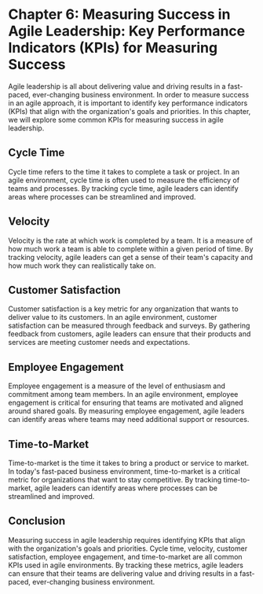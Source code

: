 Chapter 6: Measuring Success in Agile Leadership: Key Performance Indicators (KPIs) for Measuring Success
=========================================================================================================

Agile leadership is all about delivering value and driving results in a fast-paced, ever-changing business environment. In order to measure success in an agile approach, it is important to identify key performance indicators (KPIs) that align with the organization's goals and priorities. In this chapter, we will explore some common KPIs for measuring success in agile leadership.

Cycle Time
----------

Cycle time refers to the time it takes to complete a task or project. In an agile environment, cycle time is often used to measure the efficiency of teams and processes. By tracking cycle time, agile leaders can identify areas where processes can be streamlined and improved.

Velocity
--------

Velocity is the rate at which work is completed by a team. It is a measure of how much work a team is able to complete within a given period of time. By tracking velocity, agile leaders can get a sense of their team's capacity and how much work they can realistically take on.

Customer Satisfaction
---------------------

Customer satisfaction is a key metric for any organization that wants to deliver value to its customers. In an agile environment, customer satisfaction can be measured through feedback and surveys. By gathering feedback from customers, agile leaders can ensure that their products and services are meeting customer needs and expectations.

Employee Engagement
-------------------

Employee engagement is a measure of the level of enthusiasm and commitment among team members. In an agile environment, employee engagement is critical for ensuring that teams are motivated and aligned around shared goals. By measuring employee engagement, agile leaders can identify areas where teams may need additional support or resources.

Time-to-Market
--------------

Time-to-market is the time it takes to bring a product or service to market. In today's fast-paced business environment, time-to-market is a critical metric for organizations that want to stay competitive. By tracking time-to-market, agile leaders can identify areas where processes can be streamlined and improved.

Conclusion
----------

Measuring success in agile leadership requires identifying KPIs that align with the organization's goals and priorities. Cycle time, velocity, customer satisfaction, employee engagement, and time-to-market are all common KPIs used in agile environments. By tracking these metrics, agile leaders can ensure that their teams are delivering value and driving results in a fast-paced, ever-changing business environment.


